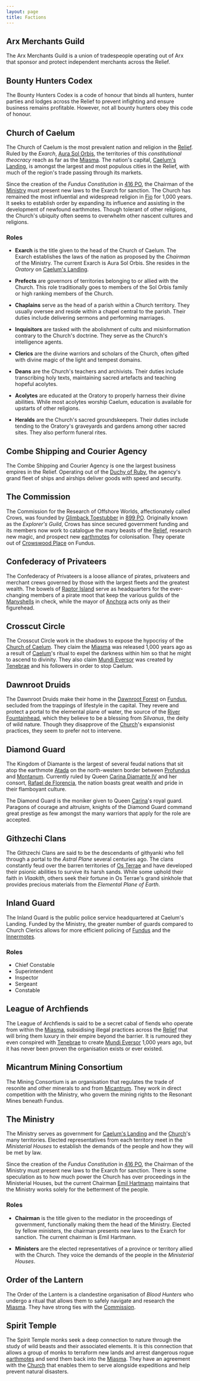 ```yaml
---
layout: page
title: Factions
---
```


## **Arx Merchants Guild**

The Arx Merchants Guild is a union of tradespeople operating out of Arx that sponsor and protect independent merchants across the Relief.

## **Bounty Hunters Codex**

The Bounty Hunters Codex is a code of honour that binds all hunters, hunter parties and lodges across the Relief to prevent infighting and ensure business remains profitable. However, not all bounty hunters obey this code of honour.

## **Church of Caelum**

The Church of Caelum is the most prevalent nation and religion in the [Relief](getting-started#the-relief). Ruled by the *Exarch*, [Aura Sol Orbis](church-of-caelum#aura-sol-orbis), the territories of this *constitutional theocracy* reach as far as the [Miasma](getting-started#the-miasma). The nation's capital, [Caelum's Landing](locations#caelums-landing), is amongst the largest and most populous cities in the Relief, with much of the region's trade passing through its markets.

Since the creation of the *Fundus Constitution* in [416 PO](timeline#416-po), the Chairman of the [Ministry](ministry) must present new laws to the Exarch for sanction. The Church has remained the most influential and widespread religion in [Fio](getting-started#a-world-obscured) for 1,000 years. It seeks to establish order by expanding its influence and assisting in the development of newfound earthmotes. Though tolerant of other religions, the Church's ubiquity often seems to overwhelm other nascent cultures and religions.

### Roles

- **Exarch** is the title given to the head of the Church of Caelum. The Exarch establishes the laws of the nation as proposed by the *Chairman* of the Ministry. The current Exarch is Aura Sol Orbis. She resides in the *Oratory* on [Caelum's Landing](locations#caelums-landing).

- **Prefects** are governors of territories belonging to or allied with the Church. This role traditionally goes to members of the Sol Orbis family or high ranking members of the Church.

- **Chaplains** serve as the head of a parish within a Church territory. They usually oversee and reside within a chapel central to the parish. Their duties include delivering sermons and performing marriages.

- **Inquisitors** are tasked with the abolishment of cults and misinformation contrary to the Church's doctrine. They serve as the Church's intelligence agents.

- **Clerics** are the divine warriors and scholars of the Church, often gifted with divine magic of the light and tempest domains.

- **Deans** are the Church's teachers and archivists. Their duties include transcribing holy texts, maintaining sacred artefacts and teaching hopeful acolytes.

- **Acolytes** are educated at the Oratory to properly harness their divine abilities. While most acolytes worship Caelum, education is available for upstarts of other religions.

- **Heralds** are the Church's sacred groundskeepers. Their duties include tending to the Oratory's graveyards and gardens among other sacred sites. They also perform funeral rites.

## **Combe Shipping and Courier Agency**

The Combe Shipping and Courier Agency is one the largest business empires in the Relief. Operating out of the [Duchy of Ruby](locations#duchy-of-ruby), the agency's grand fleet of ships and airships deliver goods with speed and security.

## **The Commission**

The Commission for the Research of Offshore Worlds, affectionately called Crows, was founded by [Glimback Toestubber](characters#glimback-toestubber) in [899 PO](timeline#899-po). Originally known as the *Explorer's Guild*, Crows has since secured government funding and its members now work to catalogue the many beasts of the [Relief](getting-started#the-relief), research new magic, and prospect new [earthmotes](getting-started#earthmotes) for colonisation. They operate out of [Crowswood Place](locations#crowswood-place) on Fundus.

## **Confederacy of Privateers**

The Confederacy of Privateers is a loose alliance of pirates, privateers and merchant crews governed by those with the largest fleets and the greatest wealth. The bowels of [Raptor Island](locations#raptor-island) serve as headquarters for the ever-changing members of a pirate moot that keep the various guilds of the [Manyshells](locations#the-manyshells) in check, while the mayor of [Anchora](locations#anchora) acts only as their figurehead.

## **Crosscut Circle**

The Crosscut Circle work in the shadows to expose the hypocrisy of the [Church of Caelum](church-of-caelum). They claim the [Miasma](getting-started#the-miasma) was released 1,000 years ago as a result of [Caelum](getting-started#caelum-sol-orbis)'s ritual to expel the darkness within him so that he might to ascend to divinity. They also claim [Mundi Eversor](getting-started#mundi-eversor) was created by [Tenebrae](getting-started#tenebrae) and his followers in order to stop Caelum.

## **Dawnroot Druids**

The Dawnroot Druids make their home in the [Dawnroot Forest](locations#dawnroot-forest) on [Fundus](locations#fundus), secluded from the trappings of lifestyle in the capital. They revere and protect a portal to the elemental plane of water, the source of the [River Fountainhead](locations#river-fountainhead), which they believe to be a blessing from *Silvanus*, the deity of wild nature. Though they disapprove of the [Church](church-of-caelum)'s expansionist practices, they seem to prefer not to intervene.

## **Diamond Guard**

The Kingdom of Diamante is the largest of several feudal nations that sit atop the earthmote [Atada](locations#atada) on the north-western border between [Profundus](locations#profundus) and [Montanum](locations#montanum). Currently ruled by Queen [Carina Diamante IV](#carina-diamante-iv) and her consort, [Rafael de Florencia](#rafael-de-florencia), the nation boasts great wealth and pride in their flamboyant culture.

The Diamond Guard is the moniker given to Queen [Carina](characters#carina-diamante-iv)'s royal guard. Paragons of courage and altruism, knights of the Diamond Guard command great prestige as few amongst the many warriors that apply for the role are accepted.

## **Githzechi Clans**

The Githzechi Clans are said to be the descendants of githyanki who fell through a portal to the *Astral Plane* several centuries ago. The clans constantly feud over the barren territories of [Os Terrae](locations#os-terrae) and have developed their psionic abilities to survive its harsh sands. While some uphold their faith in *Vlaakith*, others seek their fortune in Os Terrae's grand sinkhole that provides precious materials from the *Elemental Plane of Earth*.

## **Inland Guard**

The Inland Guard is the public police service headquartered at Caelum's Landing. Funded by the Ministry, the greater number of guards compared to Church Clerics allows for more efficient policing of [Fundus](locations#fundus) and the [Innermotes](locations#the-innermotes).

### Roles

- Chief Constable
- Superintendent
- Inspector
- Sergeant
- Constable

## **League of Archfiends**

The League of Archfiends is said to be a secret cabal of fiends who operate from within the [Miasma](getting-started#the-miasma), subsidising illegal practices across the [Relief](getting-started#the-relief) that will bring them luxury in their empire beyond the barrier. It is rumoured they even conspired with [Tenebrae](getting-started#tenebrae) to create [Mundi Eversor](getting-started#mundi-eversor) 1,000 years ago, but it has never been proven the organisation exists or ever existed.

## **Micantrum Mining Consortium**

The Mining Consortium is an organisation that regulates the trade of resonite and other minerals to and from [Micantrum](locations#micantrum). They work in direct competition with the Ministry, who govern the mining rights to the Resonant Mines beneath Fundus.

## **The Ministry**

The Ministry serves as government for [Caelum's Landing](locations#caelums-landing) and the [Church](church-of-caelum)'s many territories. Elected representatives from each territory meet in the *Ministerial Houses* to establish the demands of the people and how they will be met by law.

Since the creation of the *Fundus Constitution* in [416 PO](timeline#416-po), the Chairman of the Ministry must present new laws to the Exarch for sanction. There is some speculation as to how much power the Church has over proceedings in the Ministerial Houses, but the current Chairman [Emil Hartmann](#emil-hartmann) maintains that the Ministry works solely for the betterment of the people.

### Roles

- **Chairman** is the title given to the mediator in the proceedings of government, functionally making them the head of the Ministry. Elected by fellow ministers, the chairman presents new laws to the Exarch for sanction. The current chairman is Emil Hartmann.

- **Ministers** are the elected representatives of a province or territory allied with the Church. They voice the demands of the people in the *Ministerial Houses*.

## **Order of the Lantern**

The Order of the Lantern is a clandestine organisation of *Blood Hunters* who undergo a ritual that allows them to safely navigate and research the [Miasma](getting-started#the-miasma). They have strong ties with the [Commission](commission).

## **Spirit Temple**

The Spirit Temple monks seek a deep connection to nature through the study of wild beasts and their associated elements. It is this connection that allows a group of monks to terraform new lands and arrest dangerous rogue [earthmotes](getting-started#earthmotes) and send them back into the [Miasma](getting-started#the-miasma). They have an agreement with the [Church](church-of-caelum) that enables them to serve alongside expeditions and help prevent natural disasters.
